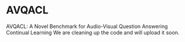 # AVQACL
AVQACL: A Novel Benchmark for Audio-Visual Question Answering Continual Learning
We are cleaning up the code and will upload it soon.
